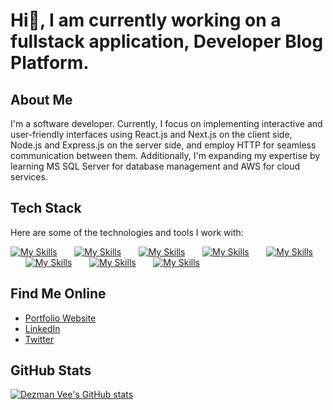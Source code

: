 # Hi👋, I am currently working on a fullstack application, Developer Blog Platform.

## About Me

I'm a software developer. Currently, I focus on implementing interactive and user-friendly interfaces using React.js and Next.js on the client side, Node.js and Express.js on the server side, and employ HTTP for seamless communication between them. Additionally, I'm expanding my expertise by learning MS SQL Server for database management and AWS for cloud services.

## Tech Stack

Here are some of the technologies and tools I work with:

[![My Skills](https://skillicons.dev/icons?i=html,css)](https://skillicons.dev) &nbsp;&nbsp;&nbsp;&nbsp;&nbsp; 
[![My Skills](https://skillicons.dev/icons?i=js,ts)](https://skillicons.dev) &nbsp;&nbsp;&nbsp;&nbsp;&nbsp; 
[![My Skills](https://skillicons.dev/icons?i=react,next)](https://skillicons.dev) &nbsp;&nbsp;&nbsp;&nbsp;&nbsp; 
[![My Skills](https://skillicons.dev/icons?i=tailwind,scss)](https://skillicons.dev) &nbsp;&nbsp;&nbsp;&nbsp;&nbsp; 
[![My Skills](https://skillicons.dev/icons?i=materialui,redux)](https://skillicons.dev) &nbsp;&nbsp;&nbsp;&nbsp;&nbsp; 
[![My Skills](https://skillicons.dev/icons?i=nodejs,express)](https://skillicons.dev) &nbsp;&nbsp;&nbsp;&nbsp;&nbsp;
[![My Skills](https://skillicons.dev/icons?i=mongodb,mysql)](https://skillicons.dev) &nbsp;&nbsp;&nbsp;&nbsp;&nbsp;
[![My Skills](https://skillicons.dev/icons?i=git)](https://skillicons.dev)


## Find Me Online

- [Portfolio Website](https://dezmanvee.netlify.app/)
- [LinkedIn](https://www.linkedin.com/in/dezmanvee)
- [Twitter](https://twitter.com/dezmanvee)

## GitHub Stats

[![Dezman Vee's GitHub stats](https://github-readme-stats.vercel.app/api?username=dezmanvee&show_icons=true&theme=radical)](https://github.com/anuraghazra/github-readme-stats)
